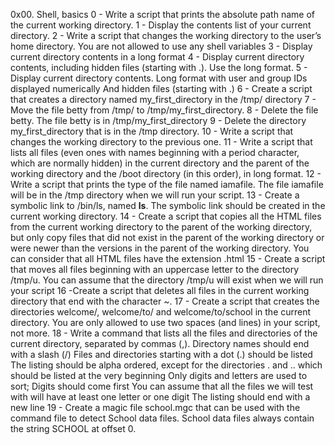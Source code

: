 0x00. Shell, basics
0 - Write a script that prints the absolute path name of the current working directory.
1 - Display the contents list of your current directory.
2 - Write a script that changes the working directory to the user’s home directory. You are not allowed to use any shell variables
3 - Display current directory contents in a long format
4 - Display current directory contents, including hidden files (starting with .). Use the long format.
5 - Display current directory contents.
Long format
with user and group IDs displayed numerically
And hidden files (starting with .)
6 - Create a script that creates a directory named my_first_directory in the /tmp/ directory
7 - Move the file betty from /tmp/ to /tmp/my_first_directory.
8 - Delete the file betty. The file betty is in /tmp/my_first_directory
9 - Delete the directory my_first_directory that is in the /tmp directory.
10 - Write a script that changes the working directory to the previous one.
11 - Write a script that lists all files (even ones with names beginning with a period character, which are normally hidden) in the current directory and the parent of the working directory and the /boot directory (in this order), in long format.
12 - Write a script that prints the type of the file named iamafile. The file iamafile will be in the /tmp directory when we will run your script.
13 - Create a symbolic link to /bin/ls, named __ls__. The symbolic link should be created in the current working directory.
14 - Create a script that copies all the HTML files from the current working directory to the parent of the working directory, but only copy files that did not exist in the parent of the working directory or were newer than the versions in the parent of the working directory. You can consider that all HTML files have the extension .html
15 - Create a script that moves all files beginning with an uppercase letter to the directory /tmp/u. You can assume that the directory /tmp/u will exist when we will run your script
16 -Create a script that deletes all files in the current working directory that end with the character ~.
17 - Create a script that creates the directories welcome/, welcome/to/ and welcome/to/school in the current directory.
You are only allowed to use two spaces (and lines) in your script, not more.
18 - Write a command that lists all the files and directories of the current directory, separated by commas (,).
Directory names should end with a slash (/)
Files and directories starting with a dot (.) should be listed
The listing should be alpha ordered, except for the directories . and .. which should be listed at the very beginning
Only digits and letters are used to sort; Digits should come first
You can assume that all the files we will test with will have at least one letter or one digit
The listing should end with a new line
19 - Create a magic file school.mgc that can be used with the command file to detect School data files. School data files always contain the string SCHOOL at offset 0.
